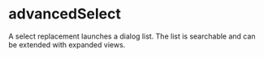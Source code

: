 # advancedSelect
A select replacement launches a dialog list. The list is searchable and can be extended with expanded views.
